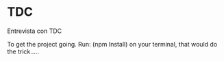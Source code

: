 # TDC
Entrevista con TDC 

To get the project going. 
Run: (npm Install) on your terminal, that would do the trick.....


